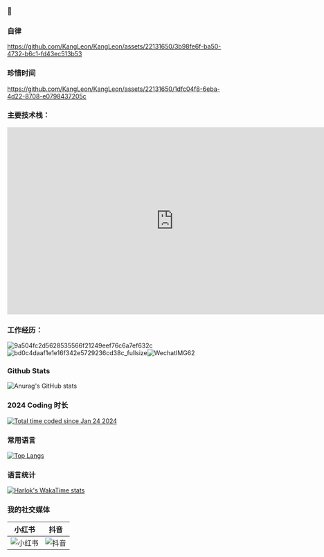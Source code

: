 

### 👋

### 自律

https://github.com/KangLeon/KangLeon/assets/22131650/3b98fe6f-ba50-4732-b6c1-fd43ec513b53

### 珍惜时间

https://github.com/KangLeon/KangLeon/assets/22131650/1dfc04f8-6eba-4d22-8708-e0798437205c

### 主要技术栈：

<iframe width="768" height="432" src="https://miro.com/app/live-embed/uXjVPqy6TFA=/?moveToViewport=-1815,1153,1701,1084&embedId=717586107350" frameborder="0" scrolling="no" allow="fullscreen; clipboard-read; clipboard-write" allowfullscreen></iframe>

### 工作经历：

![9a504fc2d5628535566f21249eef76c6a7ef632c](https://github.com/KangLeon/KangLeon/assets/22131650/cfb34364-9b97-4a50-bb53-56bebd6b57ad)![bd0c4daaf1e1e16f342e5729236cd38c_fullsize](https://github.com/KangLeon/KangLeon/assets/22131650/b03eb254-be96-4df7-861a-9f1e44dd54a9)![WechatIMG62](https://github.com/KangLeon/KangLeon/assets/22131650/51ac3e80-e67b-40ae-8cb1-20e69cb60bb5)

### Github Stats
![Anurag's GitHub stats](https://github-readme-stats.vercel.app/api?username=KangLeon&show_icons=true)

### 2024 Coding 时长
<a href="https://wakatime.com/@018d39a0-9168-48f3-bd8e-6478c49a8d02"><img src="https://wakatime.com/badge/user/018d39a0-9168-48f3-bd8e-6478c49a8d02.svg" alt="Total time coded since Jan 24 2024" /></a>

### 常用语言
[![Top Langs](https://github-readme-stats.vercel.app/api/top-langs/?username=KangLeon&layout=donut-vertical&hide=html,Makefile,Objective-C++,Objective-C)](https://github.com/anuraghazra/github-readme-stats)

### 语言统计
[![Harlok's WakaTime stats](https://github-readme-stats.vercel.app/api/wakatime?username=KangLeon)](https://github.com/anuraghazra/github-readme-stats)

### 我的社交媒体
| 小红书 | 抖音 |
| --- | --- |
| ![小红书](https://github.com/user-attachments/assets/36fc77d1-8a34-42cc-9bbe-431d44be8e5f) | ![抖音](https://github.com/user-attachments/assets/a6fb3092-089d-405a-a615-548f7af29940) |

